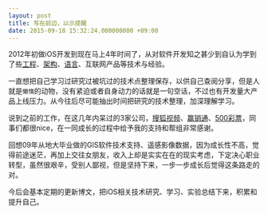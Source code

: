 ```yaml
---
layout: post
title: 写在前边，以示提醒
date: 2015-09-18 15:32:24.000000000 +09:00
---
```


2012年初做iOS开发到现在马上4年时间了，从对软件开发知之甚少到自认为学到了些[工程](https://zh.wikipedia.org/wiki/%E8%BD%AF%E4%BB%B6%E5%B7%A5%E7%A8%8B)、[架构](http://www.infoq.com/cn/articles/ios-app-arch-part-01#)、[语言](https://zh.wikipedia.org/wiki/Template:%E7%A8%8B%E5%BA%8F%E8%AE%BE%E8%AE%A1%E8%AF%AD%E8%A8%80)、互联网产品等技术与经验。


一直想把自己学习过研究过被坑过的技术点整理保存，以供自己查阅分享，但是人就是`懒惰`的动物，没有紧迫或者自身动力的话就是一句空话，不过也有开发量大产品上线压力。从今往后尽可能抽出时间把研究的技术整理，加深理解学习。

说到之前的工作，在这几年内呆过的3家公司，[搜狐视频](http://tv.sohu.com)、[赢销通](http://www.winchannel.net)、[500彩票](http://www.500.com/)，同事们都很nice，在一同成长的过程中给予我的支持和帮组非常感谢。

回想09年从地大毕业做的GIS软件技术支持、遥感影像数据，因为成长性不高，觉得前途迷茫，再加上交往女朋友，收入上却是实实在在的现实考虑，下定决心职业转型，虽然很艰辛，受别人鄙视，但是坚持下来，一步一步成长后觉得这条路走的对。

今后会基本定期的更新博文，把iOS相关技术研究、学习、实验总结下来，积累和提升自己。
